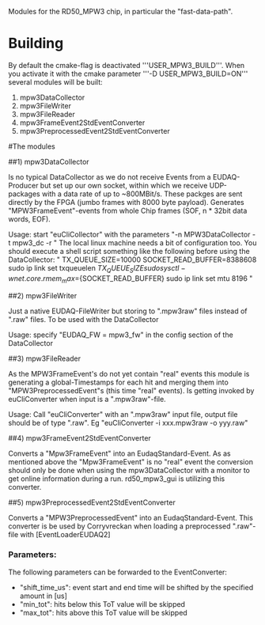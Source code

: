 Modules for the RD50_MPW3 chip, in particular the "fast-data-path".

# Building

By default the cmake-flag is deactivated '''USER_MPW3_BUILD'''.
When you activate it with the cmake parameter '''-D USER_MPW3_BUILD=ON''' several modules will be built:
1) mpw3DataCollector
2) mpw3FileWriter
3) mpw3FileReader
4) mpw3FrameEvent2StdEventConverter
5) mpw3PreprocessedEvent2StdEventConverter

#The modules

##1) mpw3DataCollector

Is no typical DataCollector as we do not receive Events from a EUDAQ-Producer but set up our own socket, within which we receive UDP-packages 
with a data rate of up to ~800MBit/s. These packges are sent directly by the FPGA (jumbo frames with 8000 byte payload).
Generates "MPW3FrameEvent"-events from whole Chip frames (SOF, n * 32bit data words, EOF).



Usage: start "euCliCollector" with the parameters "-n MPW3DataCollector -t mpw3_dc -r <RunControlIP>"
The local linux machine needs a bit of configuration too. You should execute a shell script something like the following before using the DataCollector:
"
TX_QUEUE_SIZE=10000
SOCKET_READ_BUFFER=8388608
sudo ip link set <iface> txqueuelen ${TX_QUEUE_SIZE}
sudo sysctl -w net.core.rmem_max=${SOCKET_READ_BUFFER}
sudo ip link set <iface> mtu 8196
"

##2) mpw3FileWriter

Just a native EUDAQ-FileWriter but storing to ".mpw3raw" files instead of ".raw" files.
To be used with the DataCollector

Usage: specify "EUDAQ_FW = mpw3_fw" in the config section of the DataCollector

##3) mpw3FileReader

As the MPW3FrameEvent's do not yet contain "real" events this module is generating a global-Timestamps for each hit and
merging them into "MPW3PreprocessedEvent"s (this time "real" events).
Is getting invoked by euCliConverter when input is a ".mpw3raw"-file.

Usage: Call "euCliConverter" with an ".mpw3raw" input file, output file should be of type ".raw". Eg "euCliConverter -i xxx.mpw3raw -o yyy.raw"


##4) mpw3FrameEvent2StdEventConverter

Converts a "Mpw3FrameEvent" into an EudaqStandard-Event. As as mentioned above the "Mpw3FrameEvent" is no "real" event
 the conversion should only be done when using the mpw3DataCollector with a monitor to get online information during a run.
rd50_mpw3_gui is utilizing this converter.

##5) mpw3PreprocessedEvent2StdEventConverter

Converts a "MPW3PreprocessedEvent" into an EudaqStandard-Event. This converter is be used by Corryvreckan when loading a preprocessed ".raw"-file with [EventLoaderEUDAQ2]

### Parameters:
The following parameters can be forwarded to the EventConverter:  
- "shift_time_us": event start and end time will be shifted by the specified amount in [us]  
- "min_tot": hits below this ToT value  will be skipped  
- "max_tot": hits above this ToT value  will be skipped  